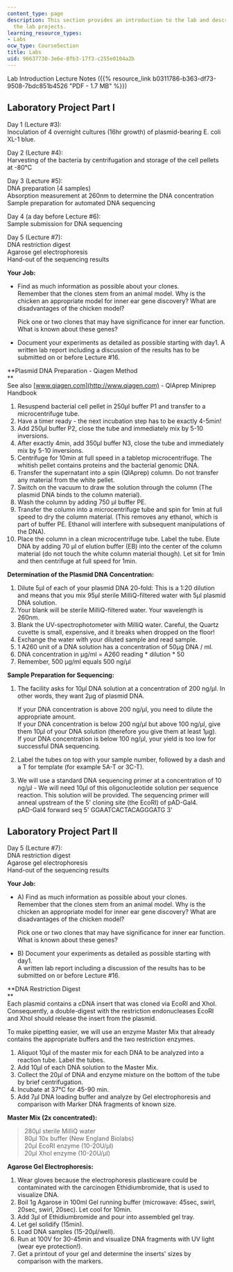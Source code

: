 ```yaml
---
content_type: page
description: This section provides an introduction to the lab and descriptions of
  the lab projects.
learning_resource_types:
- Labs
ocw_type: CourseSection
title: Labs
uid: 96637730-3e6e-8fb3-17f3-c255e0104a2b
---
```


Lab Introduction Lecture Notes ({{% resource_link b0311786-b363-df73-9508-7bdc851b4526 "PDF - 1.7 MB" %}})

Laboratory Project Part I
-------------------------

Day 1 (Lecture #3):  
Inoculation of 4 overnight cultures (16hr growth) of plasmid-bearing E. coli XL-1 blue.

Day 2 (Lecture #4):  
Harvesting of the bacteria by centrifugation and storage of the cell pellets at -80°C

Day 3 (Lecture #5):  
DNA preparation (4 samples)  
Absorption measurement at 260nm to determine the DNA concentration  
Sample preparation for automated DNA sequencing

Day 4 (a day before Lecture #6):  
Sample submission for DNA sequencing

Day 5 (Lecture #7):  
DNA restriction digest  
Agarose gel electrophoresis  
Hand-out of the sequencing results

**Your Job:**

*   Find as much information as possible about your clones.  
    Remember that the clones stem from an animal model. Why is the chicken an appropriate model for inner ear gene discovery? What are disadvantages of the chicken model?  
      
    Pick one or two clones that may have significance for inner ear function. What is known about these genes?
*   Document your experiments as detailed as possible starting with day1. A written lab report including a discussion of the results has to be submitted on or before Lecture #16.

**Plasmid DNA Preparation - Qiagen Method  
**  
See also [www.qiagen.com](http://www.qiagen.com) - QIAprep Miniprep Handbook

1.  Resuspend bacterial cell pellet in 250µl buffer P1 and transfer to a microcentrifuge tube.
2.  Have a timer ready - the next incubation step has to be exactly 4-5min!
3.  Add 250µl buffer P2, close the tube and immediately mix by 5-10 inversions.
4.  After exactly 4min, add 350µl buffer N3, close the tube and immediately mix by 5-10 inversions.
5.  Centrifuge for 10min at full speed in a tabletop microcentrifuge. The whitish pellet contains proteins and the bacterial genomic DNA.
6.  Transfer the supernatant into a spin (QIAprep) column. Do not transfer any material from the white pellet.
7.  Switch on the vacuum to draw the solution through the column (The plasmid DNA binds to the column material).
8.  Wash the column by adding 750 µl buffer PE.
9.  Transfer the column into a microcentrifuge tube and spin for 1min at full speed to dry the column material. (This removes any ethanol, which is part of buffer PE. Ethanol will interfere with subsequent manipulations of the DNA).
10.  Place the column in a clean microcentrifuge tube. Label the tube. Elute DNA by adding 70 µl of elution buffer (EB) into the center of the column material (do not touch the white column material though). Let sit for 1min and then centrifuge at full speed for 1min.

**Determination of the Plasmid DNA Concentration:**

1.  Dilute 5µl of each of your plasmid DNA 20-fold: This is a 1:20 dilution and means that you mix 95µl sterile MilliQ-filtered water with 5µl plasmid DNA solution.
2.  Your blank will be sterile MilliQ-filtered water. Your wavelength is 260nm.
3.  Blank the UV-spectrophotometer with MilliQ water. Careful, the Quartz cuvette is small, expensive, and it breaks when dropped on the floor!
4.  Exchange the water with your diluted sample and read sample.
5.  1 A260 unit of a DNA solution has a concentration of 50µg DNA / ml.
6.  DNA concentration in µg/ml = A260 reading \* dilution \* 50
7.  Remember, 500 µg/ml equals 500 ng/µl

**Sample Preparation for Sequencing:**

1.  The facility asks for 10µl DNA solution at a concentration of 200 ng/µl. In other words, they want 2µg of plasmid DNA.  
      
    If your DNA concentration is above 200 ng/µl, you need to dilute the appropriate amount.  
    If your DNA concentration is below 200 ng/µl but above 100 ng/µl, give them 10µl of your DNA solution (therefore you give them at least 1µg).  
    If your DNA concentration is below 100 ng/µl, your yield is too low for successful DNA sequencing.
2.  Label the tubes on top with your sample number, followed by a dash and a T for template (for example 5A-T or 3C-T).
3.  We will use a standard DNA sequencing primer at a concentration of 10 ng/µl - We will need 10µl of this oligonucleotide solution per sequence reaction. This solution will be provided. The sequencing primer will anneal upstream of the 5' cloning site (the EcoRI) of pAD-Gal4.  
    pAD-Gal4 forward seq 5' GGAATCACTACAGGGATG 3'

Laboratory Project Part II
--------------------------

Day 5 (Lecture #7):  
DNA restriction digest  
Agarose gel electrophoresis  
Hand-out of the sequencing results

**Your Job:**

*   A) Find as much information as possible about your clones.  
    Remember that the clones stem from an animal model. Why is the chicken an appropriate model for inner ear gene discovery? What are disadvantages of the chicken model?  
      
    Pick one or two clones that may have significance for inner ear function. What is known about these genes?
*   B) Document your experiments as detailed as possible starting with day1.  
    A written lab report including a discussion of the results has to be submitted on or before Lecture #16.

**DNA Restriction Digest  
**  
Each plasmid contains a cDNA insert that was cloned via EcoRI and XhoI. Consequently, a double-digest with the restriction endonucleases EcoRI and XhoI should release the insert from the plasmid.

To make pipetting easier, we will use an enzyme Master Mix that already contains the appropriate buffers and the two restriction enzymes.

1.  Aliquot 10µl of the master mix for each DNA to be analyzed into a reaction tube. Label the tubes.
2.  Add 10µl of each DNA solution to the Master Mix.
3.  Collect the 20µl of DNA and enzyme mixture on the bottom of the tube by brief centrifugation.
4.  Incubate at 37°C for 45-90 min.
5.  Add 7µl DNA loading buffer and analyze by Gel electrophoresis and comparison with Marker DNA fragments of known size.

**Master Mix (2x concentrated):**

> 280µl sterile MilliQ water  
> 80µl 10x buffer (New England Biolabs)  
> 20µl EcoRI enzyme (10-20U/µl)  
> 20µl XhoI enzyme (10-20U/µl)

**Agarose Gel Electrophoresis:**

1.  Wear gloves because the electrophoresis plasticware could be contaminated with the carcinogen Ethidiumbromide, that is used to visualize DNA.
2.  Boil 1g Agarose in 100ml Gel running buffer (microwave: 45sec, swirl, 20sec, swirl, 20sec). Let cool for 10min.
3.  Add 3µl of Ethidiumbromide and pour into assembled gel tray.
4.  Let gel solidify (15min).
5.  Load DNA samples (15-20µl/well).
6.  Run at 100V for 30-45min and visualize DNA fragments with UV light (wear eye protection!).
7.  Get a printout of your gel and determine the inserts' sizes by comparison with the markers.